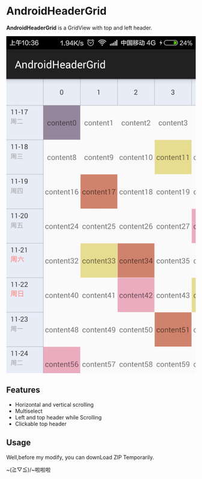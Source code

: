 # AndroidHeaderGrid
**AndroidHeaderGrid** is a GridView with top and left header.

![](images/device-2015-11-17-103626.png)

Features
------------
* Horizontal and vertical scrolling
* Multiselect
* Left and top header while Scrolling
* Clickable top header


Usage
---------

Well,before my modify, you can downLoad ZIP Temporarily.

~(≧▽≦)/~啦啦啦
